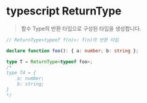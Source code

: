 # typescript ReturnType

> 함수 Type의 반환 타입으로 구성된 타입을 생성합니다.

```ts
// ReturnType<typeof f(n)>: f(n)의 반환 타입

declare function foo(): { a: number; b: string };

type T = ReturnType<typeof foo>;
/*
type T4 = {
    a: number;
    b: string;
}
*/
```
